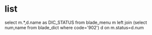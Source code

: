 list
===
select 
	m.*,d.name as DIC_STATUS 
from blade_menu m 
	left join (select num,name from blade_dict where code='902') d 
on m.status=d.num